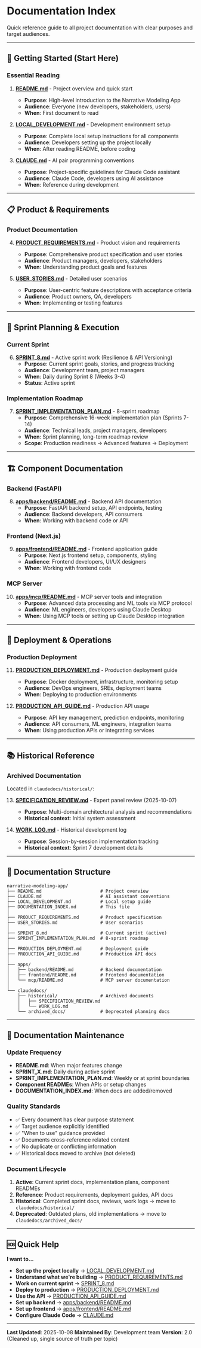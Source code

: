 # Documentation Index

Quick reference guide to all project documentation with clear purposes and target audiences.

---

## 🚀 Getting Started (Start Here)

### Essential Reading
1. **[README.md](README.md)** - Project overview and quick start
   - **Purpose**: High-level introduction to the Narrative Modeling App
   - **Audience**: Everyone (new developers, stakeholders, users)
   - **When**: First document to read

2. **[LOCAL_DEVELOPMENT.md](LOCAL_DEVELOPMENT.md)** - Development environment setup
   - **Purpose**: Complete local setup instructions for all components
   - **Audience**: Developers setting up the project locally
   - **When**: After reading README, before coding

3. **[CLAUDE.md](CLAUDE.md)** - AI pair programming conventions
   - **Purpose**: Project-specific guidelines for Claude Code assistant
   - **Audience**: Claude Code, developers using AI assistance
   - **When**: Reference during development

---

## 📋 Product & Requirements

### Product Documentation
4. **[PRODUCT_REQUIREMENTS.md](PRODUCT_REQUIREMENTS.md)** - Product vision and requirements
   - **Purpose**: Comprehensive product specification and user stories
   - **Audience**: Product managers, developers, stakeholders
   - **When**: Understanding product goals and features

5. **[USER_STORIES.md](USER_STORIES.md)** - Detailed user scenarios
   - **Purpose**: User-centric feature descriptions with acceptance criteria
   - **Audience**: Product owners, QA, developers
   - **When**: Implementing or testing features

---

## 🏃 Sprint Planning & Execution

### Current Sprint
6. **[SPRINT_8.md](SPRINT_8.md)** - Active sprint work (Resilience & API Versioning)
   - **Purpose**: Current sprint goals, stories, and progress tracking
   - **Audience**: Development team, project managers
   - **When**: Daily during Sprint 8 (Weeks 3-4)
   - **Status**: Active sprint

### Implementation Roadmap
7. **[SPRINT_IMPLEMENTATION_PLAN.md](SPRINT_IMPLEMENTATION_PLAN.md)** - 8-sprint roadmap
   - **Purpose**: Comprehensive 16-week implementation plan (Sprints 7-14)
   - **Audience**: Technical leads, project managers, developers
   - **When**: Sprint planning, long-term roadmap review
   - **Scope**: Production readiness → Advanced features → Deployment

---

## 🏗️ Component Documentation

### Backend (FastAPI)
8. **[apps/backend/README.md](apps/backend/README.md)** - Backend API documentation
   - **Purpose**: FastAPI backend setup, API endpoints, testing
   - **Audience**: Backend developers, API consumers
   - **When**: Working with backend code or API

### Frontend (Next.js)
9. **[apps/frontend/README.md](apps/frontend/README.md)** - Frontend application guide
   - **Purpose**: Next.js frontend setup, components, styling
   - **Audience**: Frontend developers, UI/UX designers
   - **When**: Working with frontend code

### MCP Server
10. **[apps/mcp/README.md](apps/mcp/README.md)** - MCP server tools and integration
    - **Purpose**: Advanced data processing and ML tools via MCP protocol
    - **Audience**: ML engineers, developers using Claude Desktop
    - **When**: Using MCP tools or setting up Claude Desktop integration

---

## 🚀 Deployment & Operations

### Production Deployment
11. **[PRODUCTION_DEPLOYMENT.md](PRODUCTION_DEPLOYMENT.md)** - Production deployment guide
    - **Purpose**: Docker deployment, infrastructure, monitoring setup
    - **Audience**: DevOps engineers, SREs, deployment teams
    - **When**: Deploying to production environments

12. **[PRODUCTION_API_GUIDE.md](PRODUCTION_API_GUIDE.md)** - Production API usage
    - **Purpose**: API key management, prediction endpoints, monitoring
    - **Audience**: API consumers, ML engineers, integration teams
    - **When**: Using production APIs or integrating services

---

## 📚 Historical Reference

### Archived Documentation
Located in `claudedocs/historical/`:

13. **[SPECIFICATION_REVIEW.md](claudedocs/historical/SPECIFICATION_REVIEW.md)** - Expert panel review (2025-10-07)
    - **Purpose**: Multi-domain architectural analysis and recommendations
    - **Historical context**: Initial system assessment

14. **[WORK_LOG.md](claudedocs/historical/WORK_LOG.md)** - Historical development log
    - **Purpose**: Session-by-session implementation tracking
    - **Historical context**: Sprint 7 development details

---

## 📂 Documentation Structure

```
narrative-modeling-app/
├── README.md                      # Project overview
├── CLAUDE.md                      # AI assistant conventions
├── LOCAL_DEVELOPMENT.md           # Local setup guide
├── DOCUMENTATION_INDEX.md         # This file
│
├── PRODUCT_REQUIREMENTS.md        # Product specification
├── USER_STORIES.md                # User scenarios
│
├── SPRINT_8.md                    # Current sprint (active)
├── SPRINT_IMPLEMENTATION_PLAN.md  # 8-sprint roadmap
│
├── PRODUCTION_DEPLOYMENT.md       # Deployment guide
├── PRODUCTION_API_GUIDE.md        # Production API docs
│
├── apps/
│   ├── backend/README.md          # Backend documentation
│   ├── frontend/README.md         # Frontend documentation
│   └── mcp/README.md              # MCP server documentation
│
└── claudedocs/
    ├── historical/                # Archived documents
    │   ├── SPECIFICATION_REVIEW.md
    │   └── WORK_LOG.md
    └── archived_docs/             # Deprecated planning docs
```

---

## 🔄 Documentation Maintenance

### Update Frequency
- **README.md**: When major features change
- **SPRINT_X.md**: Daily during active sprint
- **SPRINT_IMPLEMENTATION_PLAN.md**: Weekly or at sprint boundaries
- **Component READMEs**: When APIs or setup changes
- **DOCUMENTATION_INDEX.md**: When docs are added/removed

### Quality Standards
- ✅ Every document has clear purpose statement
- ✅ Target audience explicitly identified
- ✅ "When to use" guidance provided
- ✅ Documents cross-reference related content
- ✅ No duplicate or conflicting information
- ✅ Historical docs moved to archive (not deleted)

### Document Lifecycle
1. **Active**: Current sprint docs, implementation plans, component READMEs
2. **Reference**: Product requirements, deployment guides, API docs
3. **Historical**: Completed sprint docs, reviews, work logs → move to `claudedocs/historical/`
4. **Deprecated**: Outdated plans, old implementations → move to `claudedocs/archived_docs/`

---

## 🆘 Quick Help

**I want to...**
- **Set up the project locally** → [LOCAL_DEVELOPMENT.md](LOCAL_DEVELOPMENT.md)
- **Understand what we're building** → [PRODUCT_REQUIREMENTS.md](PRODUCT_REQUIREMENTS.md)
- **Work on current sprint** → [SPRINT_8.md](SPRINT_8.md)
- **Deploy to production** → [PRODUCTION_DEPLOYMENT.md](PRODUCTION_DEPLOYMENT.md)
- **Use the API** → [PRODUCTION_API_GUIDE.md](PRODUCTION_API_GUIDE.md)
- **Set up backend** → [apps/backend/README.md](apps/backend/README.md)
- **Set up frontend** → [apps/frontend/README.md](apps/frontend/README.md)
- **Configure Claude Code** → [CLAUDE.md](CLAUDE.md)

---

**Last Updated**: 2025-10-08
**Maintained By**: Development team
**Version**: 2.0 (Cleaned up, single source of truth per topic)
